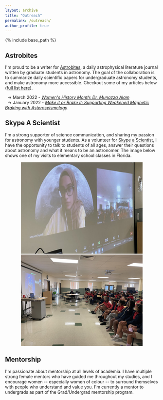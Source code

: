 ```yaml
---
layout: archive
title: "Outreach"
permalink: /outreach/
author_profile: true
---
```


{% include base_path %}

## Astrobites
I'm proud to be a writer for [Astrobites](https://astrobites.org/), a daily astrophysical literature journal written by graduate students in astronomy. The goal of the collaboration is to summarize daily scientific papers for undergraduate astronomy students, and make astronomy more accessible. Checkout some of my articles below ([full list here](https://astrobites.org/author/msayeed/)).

&nbsp; &rarr; March 2022 - _[Women's History Month: Dr. Munazza Alam](https://astrobites.org/2022/03/24/munazza-alam/)_<br>
&nbsp; &rarr; January 2022 - _[Make it or Brake it: Supporting Weakened Magnetic Braking with Asteroseismology](https://astrobites.org/2022/01/28/weakened-magnetic-braking/)_

## Skype A Scientist
I'm a strong supporter of science communication, and sharing my passion for astronomy with younger students. As a volunteer for [Skype a Scientist](https://www.skypeascientist.com/), I have the opportunity to talk to students of all ages, answer their questions about astronomy and what it means to be an astronomer. The image below shows one of my visits to elementary school classes in Florida.

<p float="left" align="center">
  <img src="../images/skype1.jpeg" width="400" />
  <img src="../images/skype2.jpeg" width="400" /> 
</p>

## Mentorship
I'm passionate about mentorship at all levels of academia. I have multiple strong female mentors who have guided me throughout my studies, and I encourage women -- especially women of colour -- to surround themselves with people who understand and value you. I'm currently a mentor to undergrads as part of the Grad/Undergrad mentorship program. 








